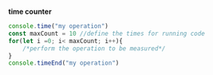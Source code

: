 **time counter**
```javascript
console.time("my operation")
const maxCount = 10 //define the times for running code
for(let i =0; i< maxCount; i++){
    /*perform the operation to be measured*/
}
console.timeEnd("my operation")
```
